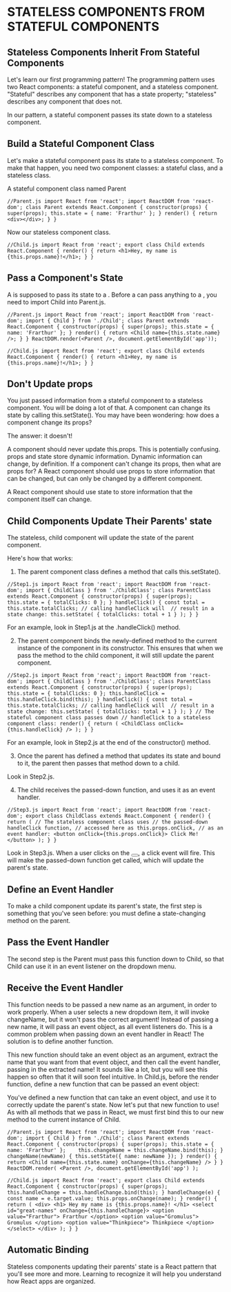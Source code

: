 # STATELESS COMPONENTS FROM STATEFUL COMPONENTS

## Stateless Components Inherit From Stateful Components
Let's learn our first programming pattern! The programming pattern uses two React components: a stateful component, and a stateless component. "Stateful" describes any component that has a state property; "stateless" describes any component that does not.

In our pattern, a stateful component passes its state down to a stateless component.


## Build a Stateful Component Class
Let's make a stateful component pass its state to a stateless component. To make that happen, you need two component classes: a stateful class, and a stateless class.

A stateful component class named Parent

`//Parent.js
import React from 'react';
import ReactDOM from 'react-dom';
class Parent extends React.Component {
  constructor(props) {
    super(props);
    this.state = { name: 'Frarthur' };
  }
  render() {
    return <div></div>;
  }
}`

Now our stateless component class.

`//Child.js
import React from 'react';
export class Child extends React.Component {
  render() {
    return <h1>Hey, my name is {this.props.name}!</h1>;
  }
}`


## Pass a Component's State
A <Parent /> is supposed to pass its state to a <Child />. Before a <Parent /> can pass anything to a <Child />, you need to import Child into Parent.js.

`//Parent.js
import React from 'react';
import ReactDOM from 'react-dom';
import { Child } from './Child';
class Parent extends React.Component {
  constructor(props) {
    super(props);
    this.state = { name: 'Frarthur' };
  }
  render() {
    return <Child name={this.state.name} />;
  }
}
ReactDOM.render(<Parent />, document.getElementById('app'));`

`//Child.js
import React from 'react';
export class Child extends React.Component {
  render() {
    return <h1>Hey, my name is {this.props.name}!</h1>;
  }
}`


## Don't Update props
You just passed information from a stateful component to a stateless component. You will be doing a lot of that. A component can change its state by calling this.setState(). You may have been wondering: how does a component change its props?

The answer: it doesn't!

A component should never update this.props. This is potentially confusing. props and state store dynamic information. Dynamic information can change, by definition. If a component can't change its props, then what are props for? A React component should use props to store information that can be changed, but can only be changed by a different component.

A React component should use state to store information that the component itself can change. 


## Child Components Update Their Parents' state
The stateless, child component will update the state of the parent component.

Here's how that works:

1. The parent component class defines a method that calls this.setState().

`//Step1.js
import React from 'react';
import ReactDOM from 'react-dom';
import { ChildClass } from './ChildClass';
class ParentClass extends React.Component {
  constructor(props) {
    super(props);
    this.state = { totalClicks: 0 };
  }
  handleClick() {
    const total = this.state.totalClicks;
    // calling handleClick will 
    // result in a state change:
    this.setState(
      { totalClicks: total + 1 }
    );
  }
}`

For an example, look in Step1.js at the .handleClick() method.

2. The parent component binds the newly-defined method to the current instance of the component in its constructor. This ensures that when we pass the method to the child component, it will still update the parent component.

`//Step2.js
import React from 'react';
import ReactDOM from 'react-dom';
import { ChildClass } from './ChildClass';
class ParentClass extends React.Component {
  constructor(props) {
    super(props);
    this.state = { totalClicks: 0 };
    this.handleClick = this.handleClick.bind(this);
  }
  handleClick() {
    const total = this.state.totalClicks;
    // calling handleClick will 
    // result in a state change:
    this.setState(
      { totalClicks: total + 1 }
    );
  }
  // The stateful component class passes down
  // handleClick to a stateless component class:
  render() {
    return (
      <ChildClass onClick={this.handleClick} />
    );
  }
}`

For an example, look in Step2.js at the end of the constructor() method.

3. Once the parent has defined a method that updates its state and bound to it, the parent then passes that method down to a child.

Look in Step2.js.

4. The child receives the passed-down function, and uses it as an event handler.

`//Step3.js
import React from 'react';
import ReactDOM from 'react-dom';
export class ChildClass extends React.Component {
  render() {
    return (
      // The stateless component class uses
      // the passed-down handleClick function,
      // accessed here as this.props.onClick,
      // as an event handler:
      <button onClick={this.props.onClick}>
        Click Me!
      </button>
    );
  }
}`

Look in Step3.js. When a user clicks on the <button></button>, a click event will fire. This will make the passed-down function get called, which will update the parent's state.


## Define an Event Handler
To make a child component update its parent's state, the first step is something that you've seen before: you must define a state-changing method on the parent.


## Pass the Event Handler
The second step is the Parent must pass this function down to Child, so that Child can use it in an event listener on the dropdown menu.


## Receive the Event Handler
This function needs to be passed a new name as an argument, in order to work properly. When a user selects a new dropdown item, it will invoke changeName, but it won't pass the correct argument! Instead of passing a new name, it will pass an event object, as all event listeners do. This is a common problem when passing down an event handler in React! The solution is to define another function.

This new function should take an event object as an argument, extract the name that you want from that event object, and then call the event handler, passing in the extracted name! It sounds like a lot, but you will see this happen so often that it will soon feel intuitive. In Child.js, before the render function, define a new function that can be passed an event object:

You've defined a new function that can take an event object, and use it to correctly update the parent's state. Now let's put that new function to use! As with all methods that we pass in React, we must first bind this to our new method to the current instance of Child.


`//Parent.js
import React from 'react';
import ReactDOM from 'react-dom';
import { Child } from './Child';
class Parent extends React.Component {
  constructor(props) {
    super(props);
    this.state = { name: 'Frarthur' };   
    this.changeName = this.changeName.bind(this);
  }  
  changeName(newName) {
    this.setState({
      name: newName
    });
  }
  render() {
    return <Child name={this.state.name} onChange={this.changeName} />
  }
}
ReactDOM.render(
	<Parent />,
	document.getElementById('app')
);`

`//Child.js
import React from 'react';
export class Child extends React.Component {
  constructor(props) {
    super(props);    
    this.handleChange = this.handleChange.bind(this);
  }
  handleChange(e) {
    const name = e.target.value;
    this.props.onChange(name);
  }
  render() {
    return (
      <div>
        <h1>
          Hey my name is {this.props.name}!
        </h1>
        <select id="great-names" onChange={this.handleChange}>
          <option value="Frarthur">
            Frarthur
          </option>
          <option value="Gromulus">
            Gromulus
          </option>
          <option value="Thinkpiece">
            Thinkpiece
          </option>
        </select>
      </div>
    );
  }
}`


## Automatic Binding
Stateless components updating their parents' state is a React pattern that you'll see more and more. Learning to recognize it will help you understand how React apps are organized.


## 